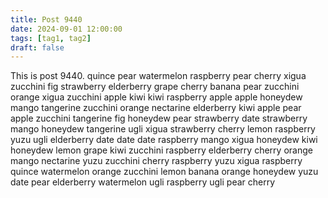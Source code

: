 ```yaml
---
title: Post 9440
date: 2024-09-01 12:00:00
tags: [tag1, tag2]
draft: false
---
```

This is post 9440.
quince
pear
watermelon
raspberry
pear
cherry
xigua
zucchini
fig
strawberry
elderberry
grape
cherry
banana
pear
zucchini
orange
xigua
zucchini
apple
kiwi
kiwi
raspberry
apple
apple
honeydew
mango
tangerine
zucchini
orange
nectarine
elderberry
kiwi
apple
pear
apple
zucchini
tangerine
fig
honeydew
pear
strawberry
date
strawberry
mango
honeydew
tangerine
ugli
xigua
strawberry
cherry
lemon
raspberry
yuzu
ugli
elderberry
date
date
date
raspberry
mango
xigua
honeydew
kiwi
honeydew
lemon
grape
kiwi
zucchini
raspberry
elderberry
cherry
orange
mango
nectarine
yuzu
zucchini
cherry
raspberry
yuzu
xigua
raspberry
quince
watermelon
orange
zucchini
lemon
banana
orange
honeydew
yuzu
date
pear
elderberry
watermelon
ugli
raspberry
ugli
pear
cherry
